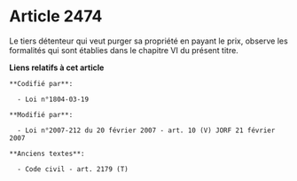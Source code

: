 # Article 2474

Le tiers détenteur qui veut purger sa propriété en payant le prix, observe les formalités qui sont établies dans le chapitre
VI du présent titre.

**Liens relatifs à cet article**

	**Codifié par**:

	  - Loi n°1804-03-19

	**Modifié par**:

	  - Loi n°2007-212 du 20 février 2007 - art. 10 (V) JORF 21 février 2007

	**Anciens textes**:

	  - Code civil - art. 2179 (T)
